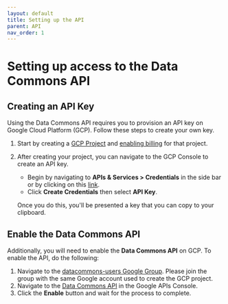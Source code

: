```yaml
---
layout: default
title: Setting up the API
parent: API
nav_order: 1
---
```


# Setting up access to the Data Commons API

## Creating an API Key

Using the Data Commons API requires you to provision an API key on Google Cloud
Platform (GCP). Follow these steps to create your own key.

1.  Start by creating a
    [GCP Project](https://console.developers.google.com/projectcreate) and
    [enabling billing](https://cloud.google.com/billing/docs/how-to/modify-project#enable_billing_for_a_project)
    for that project.
2.  After creating your project, you can navigate to the GCP Console to create
    an API key.

    -   Begin by navigating to **APIs & Services > Credentials** in the side bar
        or by clicking on this
        [link](https://console.developers.google.com/apis/credentials).
    -   Click **Create Credentials** then select **API Key**.

    Once you do this, you'll be presented a key that you can copy to your
    clipboard.

## Enable the Data Commons API

Additionally, you will need to enable the **Data Commons API** on GCP. To enable
the API, do the following:

1.  Navigate to the [datacommons-users Google Group](https://groups.google.com/forum/#!forum/datacommons-users).
    Please join the group with the same Google account used to create the GCP
    project.
2.  Navigate to the
    [Data Commons API](https://console.developers.google.com/apis/api/api.datacommons.org/overview)
    in the Google APIs Console.
3.  Click the **Enable** button and wait for the process to complete.
